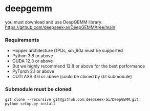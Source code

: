 # deepgemm

you must download and use DeepGEMM library: https://github.com/deepseek-ai/DeepGEMM/tree/main 
### Requirements

* Hopper architecture GPUs, sm_90a must be supported
* Python 3.8 or above
* CUDA 12.3 or above
* But we highly recommend 12.8 or above for the best performance
* PyTorch 2.1 or above
* CUTLASS 3.6 or above (could be cloned by Git submodule)

### Submodule must be cloned
```
git clone --recursive git@github.com:deepseek-ai/DeepGEMM.git
python setup.py install
```
